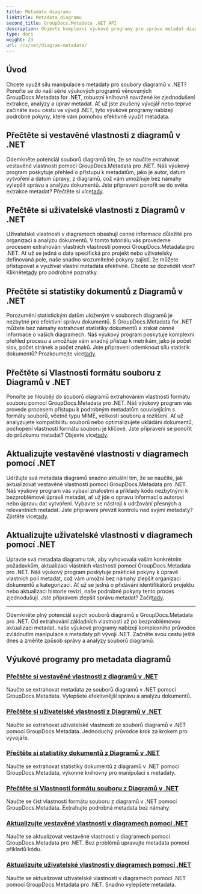 ```yaml
---
title: Metadata diagramu
linktitle: Metadata diagramu
second_title: GroupDocs.Metadata .NET API
description: Objevte komplexní výukové programy pro správu metadat diagramů pomocí GroupDocs.Metadata pro .NET. Extrahujte, aktualizujte a analyzujte vlastnosti bez námahy.
type: docs
weight: 23
url: /cs/net/diagram-metadata/
---
```

## Úvod

Chcete využít sílu manipulace s metadaty pro soubory diagramů v .NET? Ponořte se do naší série výukových programů věnovaných GroupDocs.Metadata for .NET, robustní knihovně navržené ke zjednodušení extrakce, analýzy a úprav metadat. Ať už jste zkušený vývojář nebo teprve začínáte svou cestu ve vývoji .NET, tyto výukové programy nabízejí podrobné pokyny, které vám pomohou efektivně využít metadata.

## Přečtěte si vestavěné vlastnosti z diagramů v .NET

 Odemkněte potenciál souborů diagramů tím, že se naučíte extrahovat vestavěné vlastnosti pomocí GroupDocs.Metadata pro .NET. Náš výukový program poskytuje přehled o přístupu k metadatům, jako je autor, datum vytvoření a datum úpravy, z diagramů, což vám umožňuje bez námahy vylepšit správu a analýzu dokumentů. Jste připraveni ponořit se do světa extrakce metadat? Přečtěte si více[tady](./read-built-in-properties-diagrams/).

## Přečtěte si uživatelské vlastnosti z Diagramů v .NET

Uživatelské vlastnosti v diagramech obsahují cenné informace důležité pro organizaci a analýzu dokumentů. V tomto tutoriálu vás provedeme procesem extrahování vlastních vlastností pomocí GroupDocs.Metadata pro .NET. Ať už se jedná o data specifická pro projekt nebo uživatelsky definovaná pole, naše snadno srozumitelné pokyny zajistí, že můžete přistupovat a využívat vlastní metadata efektivně. Chcete se dozvědět více? Klikněte[tady](./read-custom-properties-diagrams/) pro podrobné poznatky.

## Přečtěte si statistiky dokumentů z Diagramů v .NET

 Porozumění statistickým datům uloženým v souborech diagramů je nezbytné pro efektivní správu dokumentů. S GroupDocs.Metadata for .NET můžete bez námahy extrahovat statistiky dokumentů a získat cenné informace o vašich diagramech. Náš výukový program poskytuje komplexní přehled procesu a umožňuje vám snadný přístup k metrikám, jako je počet slov, počet stránek a počet znaků. Jste připraveni odemknout sílu statistik dokumentů? Prozkoumejte více[tady](./read-document-statistics-diagrams/).

## Přečtěte si Vlastnosti formátu souboru z Diagramů v .NET

Ponořte se hlouběji do souborů diagramů extrahováním vlastností formátu souboru pomocí GroupDocs.Metadata pro .NET. Náš výukový program vás provede procesem přístupu k podrobným metadatům souvisejícím s formáty souborů, včetně typu MIME, velikosti souboru a rozlišení. Ať už analyzujete kompatibilitu souborů nebo optimalizujete ukládání dokumentů, pochopení vlastností formátu souboru je klíčové. Jste připraveni se ponořit do průzkumu metadat? Objevte více[tady](./read-file-format-properties-diagrams/).

## Aktualizujte vestavěné vlastnosti v diagramech pomocí .NET

 Udržujte svá metadata diagramů snadno aktuální tím, že se naučíte, jak aktualizovat vestavěné vlastnosti pomocí GroupDocs.Metadata pro .NET. Náš výukový program vás vybaví znalostmi a příklady kódu nezbytnými k bezproblémové úpravě metadat, ať už jde o opravu informací o autorovi nebo úpravu dat vytvoření. Vybavte se nástroji k udržování přesných a relevantních metadat. Jste připraveni převzít kontrolu nad svými metadaty? Zjistěte více[tady](./update-built-in-properties-diagrams/).

## Aktualizujte uživatelské vlastnosti v diagramech pomocí .NET

Upravte svá metadata diagramu tak, aby vyhovovala vašim konkrétním požadavkům, aktualizací vlastních vlastností pomocí GroupDocs.Metadata pro .NET. Náš výukový program poskytuje praktické pokyny k úpravě vlastních polí metadat, což vám umožní bez námahy zlepšit organizaci dokumentů a kategorizaci. Ať už se jedná o přidávání identifikátorů projektu nebo aktualizaci historie revizí, naše podrobné pokyny tento proces zjednodušují. Jste připraveni zlepšit správu metadat? Začít[tady](./update-custom-properties-diagrams/).

----

Odemkněte plný potenciál svých souborů diagramů s GroupDocs.Metadata pro .NET. Od extrahování základních vlastností až po bezproblémovou aktualizaci metadat, naše výukové programy nabízejí komplexního průvodce zvládnutím manipulace s metadaty při vývoji .NET. Začněte svou cestu ještě dnes a změňte způsob správy a analýzy souborů diagramů.
## Výukové programy pro metadata diagramů
### [Přečtěte si vestavěné vlastnosti z diagramů v .NET](./read-built-in-properties-diagrams/)
Naučte se extrahovat metadata ze souborů diagramů v .NET pomocí GroupDocs.Metadata. Vylepšete efektivnější správu a analýzu dokumentů.
### [Přečtěte si uživatelské vlastnosti z Diagramů v .NET](./read-custom-properties-diagrams/)
Naučte se extrahovat uživatelské vlastnosti ze souborů diagramů v .NET pomocí GroupDocs.Metadata. Jednoduchý průvodce krok za krokem pro vývojáře.
### [Přečtěte si statistiky dokumentů z Diagramů v .NET](./read-document-statistics-diagrams/)
Naučte se extrahovat statistiky dokumentů z diagramů v .NET pomocí GroupDocs.Metadata, výkonné knihovny pro manipulaci s metadaty.
### [Přečtěte si Vlastnosti formátu souboru z Diagramů v .NET](./read-file-format-properties-diagrams/)
Naučte se číst vlastnosti formátu souboru z diagramů v .NET pomocí GroupDocs.Metadata. Extrahujte podrobná metadata bez námahy.
### [Aktualizujte vestavěné vlastnosti v diagramech pomocí .NET](./update-built-in-properties-diagrams/)
Naučte se aktualizovat vestavěné vlastnosti v diagramech pomocí GroupDocs.Metadata pro .NET. Bez problémů upravujte metadata pomocí příkladů kódu.
### [Aktualizujte uživatelské vlastnosti v diagramech pomocí .NET](./update-custom-properties-diagrams/)
Naučte se aktualizovat uživatelské vlastnosti v diagramech pomocí .NET pomocí GroupDocs.Metadata pro .NET. Snadno vylepšete metadata.